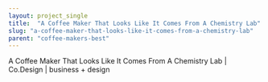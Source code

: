 ```yaml
---
layout: project_single
title:  "A Coffee Maker That Looks Like It Comes From A Chemistry Lab"
slug: "a-coffee-maker-that-looks-like-it-comes-from-a-chemistry-lab"
parent: "coffee-makers-best"
---
```

A Coffee Maker That Looks Like It Comes From A Chemistry Lab | Co.Design | business + design